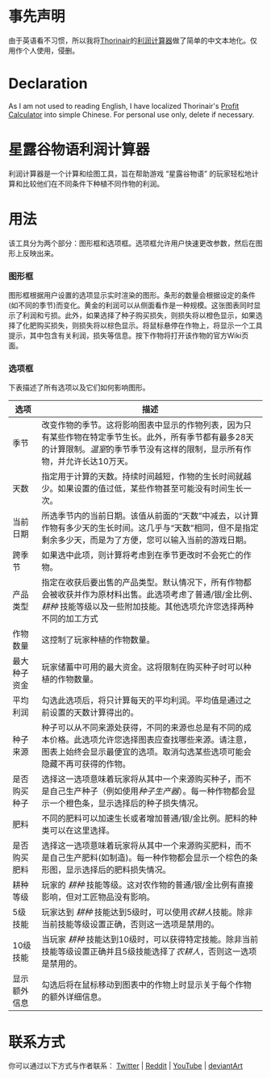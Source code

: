  
# 事先声明
由于英语看不习惯，所以我将[Thorinair](https://github.com/Thorinair)的[利润计算器](https://github.com/Thorinair/Stardew-Profits)做了简单的中文本地化。仅用作个人使用，侵删。

# Declaration
As I am not used to reading English, I have localized Thorinair's [Profit Calculator](https://thorinair.github.io/Stardew-Profits/) into simple Chinese. For personal use only, delete if necessary.

# 星露谷物语利润计算器
利润计算器是一个计算和绘图工具，旨在帮助游戏 “星露谷物语” 的玩家轻松地计算和比较他们在不同条件下种植不同作物的利润。

# 用法
该工具分为两个部分：图形框和选项框。选项框允许用户快速更改参数，然后在图形上反映出来。

### 图形框
图形框根据用户设置的选项显示实时渲染的图形。条形的数量会根据设定的条件(如不同的季节)而变化。黄金的利润可以从侧面看作是一种规模。这张图表同时显示了利润和亏损。此外，如果选择了种子购买损失，则损失将以橙色显示，如果选择了化肥购买损失，则损失将以棕色显示。将鼠标悬停在作物上，将显示一个工具提示，其中包含有关利润，损失等信息。按下作物将打开该作物的官方Wiki页面。

### 选项框
下表描述了所有选项以及它们如何影响图形。

选项 | 描述
--- | ---
季节 | 改变作物的季节。这将影响图表中显示的作物列表，因为只有某些作物在特定季节生长。此外，所有季节都有最多28天的计算限制。*温室*的季节季节没有这样的限制，显示所有作物，并允许长达10万天。
天数 | 指定用于计算的天数。持续时间越短，作物的生长时间就越少。如果设置的值过低，某些作物甚至可能没有时间生长一次。
当前日期 | 所选季节内的当前日期。该值从前面的“天数”中减去，以计算作物有多少天的生长时间。这几乎与“天数”相同，但不是指定剩余多少天，而是为了方便，您可以输入当前的游戏日期。
跨季节 | 如果选中此项，则计算将考虑到在季节更改时不会死亡的作物。
产品类型 | 指定在收获后要出售的产品类型。默认情况下，所有作物都会被收获并作为原材料出售。此选项考虑了普通/银/金比例、*耕种* 技能等级以及一些附加技能。其他选项允许您选择两种不同的加工方式
作物数量 | 这控制了玩家种植的作物数量。
最大种子资金 | 玩家储蓄中可用的最大资金。这将限制在购买种子时可以种植的作物数量。
平均利润 | 勾选此选项后，将只计算每天的平均利润。平均值是通过之前设置的天数计算得出的。
种子来源 | 种子可以从不同来源处获得，不同的来源也总是有不同的成本价格。此选项允许您选择图表应查找哪些来源。请注意，图表上始终会显示最便宜的选项。取消勾选某些选项可能会隐藏不再可获得的作物。
是否购买种子 | 选择这一选项意味着玩家将从其中一个来源购买种子，而不是自己生产种子（例如使用*种子生产器*）。每一种作物都会显示一个橙色条，显示选择后的种子损失情况。
肥料 | 不同的肥料可以加速生长或者增加普通/银/金比例。肥料的种类可以在这里选择。
是否购买肥料 | 选择这一选项意味着玩家将从其中一个来源购买肥料，而不是自己生产肥料(如制造)。每一种作物都会显示一个棕色的条形图，显示选择后的肥料损失情况。
耕种等级 | 玩家的 *耕种* 技能等级。这对农作物的普通/银/金比例有直接影响，但对工匠物品没有影响。
5级技能 | 玩家达到 *耕种* 技能达到5级时，可以使用*农耕人*技能。除非当前技能等级设置正确，否则这一选项是禁用的。
10级技能 | 当玩家 *耕种* 技能达到10级时，可以获得特定技能。除非当前技能等级设置正确并且5级技能选择了*农耕人*，否则这一选项是禁用的。
显示额外信息 | 勾选后将在鼠标移动到图表中的作物上时显示关于每个作物的额外详细信息。

# 联系方式
你可以通过以下方式与作者联系： [Twitter](https://twitter.com/thorinair_music) | [Reddit](https://www.reddit.com/user/Thorinair/) | [YouTube](https://www.youtube.com/user/Thorinair) | [deviantArt](http://thorinair.deviantart.com/)
